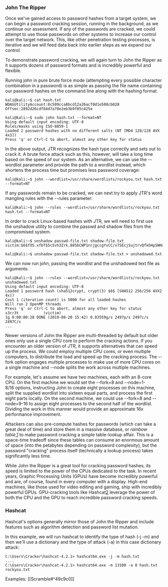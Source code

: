 ### John The Ripper

Once we've gained access to password hashes from a target system, we can begin a password cracking session, running in the background, as we continue our assessment. If any of the passwords are cracked, we could attempt to use those passwords on other systems to increase our control over the target network. This, like other penetration testing processes, is iterative and we will feed data back into earlier steps as we expand our control.

To demonstrate password cracking, we will again turn to John the Ripper as it supports dozens of password formats and is incredibly powerful and flexible.

Running john in pure brute force mode (attempting every possible character combination in a password) is as simple as passing the file name containing our password hashes on the command line along with the hashing format.

```
kali@kali:~$ cat hash.txt
WDAGUtilityAccount:0c509cca8bcd12a26acf0d1e508cb028
Offsec:2892d26cdf84d7a70e2eb3b9f05c425e

kali@kali:~$ sudo john hash.txt --format=NT
Using default input encoding: UTF-8
Rules/masks using ISO-8859-1
Loaded 2 password hashes with no different salts (NT [MD4 128/128 AVX 4x3])
Press 'q' or Ctrl-C to abort, almost any other key for status
```

In the above output, JTR recognizes the hash type correctly and sets out to crack it. A brute force attack such as this, however, will take a long time based on the speed of our system. As an alternative, we can use the --wordlist parameter and provide the path to a wordlist instead, which shortens the process time but promises less password coverage:

```
kali@kali:~$ john --wordlist=/usr/share/wordlists/rockyou.txt hash.txt --format=NT
```

If any passwords remain to be cracked, we can next try to apply JTR's word mangling rules with the --rules parameter:

```
kali@kali:~$ john --rules --wordlist=/usr/share/wordlists/rockyou.txt hash.txt --format=NT
```

In order to crack Linux-based hashes with JTR, we will need to first use the unshadow utility to combine the passwd and shadow files from the compromised system.

```
kali@kali:~$ unshadow passwd-file.txt shadow-file.txt
victim:$6$fOS.xfbT$5c5vh3Zrk.88SbCWP1nrjgccgYvCC/x7SEcjSujtrvQfkO4pSWHaGxZojNy.vAqMGrBBNOb0P3pW1ybxm2OIT/:1003:1003:,,,:/home/victim:/bin/bash

kali@kali:~$ unshadow passwd-file.txt shadow-file.txt > unshadowed.txt
```

We can now run john, passing the wordlist and the unshadowed text file as arguments:

```
kali@kali:~$ john --rules --wordlist=/usr/share/wordlists/rockyou.txt unshadowed.txt
Using default input encoding: UTF-8
Loaded 1 password hash (sha512crypt, crypt(3) $6$ [SHA512 256/256 AVX2 4x])
Cost 1 (iteration count) is 5000 for all loaded hashes
Will run 2 OpenMP threads
Press 'q' or Ctrl-C to abort, almost any other key for status
s3cr3t           (victim)
1g 0:00:00:28 DONE (2019-08-20 15:42) 0.03559g/s 2497p/s 2497c/s 2497C/s 
...
```

Newer versions of John the Ripper are multi-threaded by default but older ones only use a single CPU core to perform the cracking actions. If you encounter an older version of JTR, it supports alternatives that can speed up the process. We could employ multiple CPU cores, or even multiple computers, to distribute the load and speed up the cracking process. The --fork option engages multiple processes to make use of more CPU cores on a single machine and --node splits the work across multiple machines.

For example, let's assume we have two machines, each with an 8-core CPU. On the first machine we would set the --fork=8 and --node=1-8/16 options, instructing John to create eight processes on this machine, split the supplied wordlist into sixteen equal parts, and process the first eight parts locally. On the second machine, we could use --fork=8 and --node=9-16 to assign eight processes to the second half of the wordlist. Dividing the work in this manner would provide an approximate 16x performance improvement.

Attackers can also pre-compute hashes for passwords (which can take a great deal of time) and store them in a massive database, or _rainbow table_,[1](https://portal.offensive-security.com/courses/pen-200/books-and-videos/modal/modules/password-attacks/leveraging-password-hashes/password-cracking#fn1) to make password cracking a simple table-lookup affair. This is a space-time tradeoff since these tables can consume an enormous amount of space (into the petabytes depending on password complexity), but the password "cracking" process itself (technically a lookup process) takes significantly less time.

While John the Ripper is a great tool for cracking password hashes, its speed is limited to the power of the CPUs dedicated to the task. In recent years, Graphic Processing Units (GPUs) have become incredibly powerful and are, of course, found in every computer with a display. High-end machines, like those used for video editing and gaming, ship with incredibly powerful GPUs. GPU-cracking tools like Hashcat[2](https://portal.offensive-security.com/courses/pen-200/books-and-videos/modal/modules/password-attacks/leveraging-password-hashes/password-cracking#fn2) leverage the power of both the CPU and the GPU to reach incredible password cracking speeds.

### Hashcat

Hashcat's options generally mirror those of John the Ripper and include features such as algorithm detection and password list mutation.

In this example, we will run hashcat to identify the type of hash (-j -m) and then we'll use a dictionary and the type of attack (-a) in this case dictionary attack:

```
C:\Users\Cracker\hashcat-4.2.1> hashcat64.exe -j -m hash.txt
....
C:\Users\Cracker\hashcat-4.2.1> hashcat64.exe -m 13100 -a 0 hash.txt rockyou.txt
```
Examples:
[[Scramble#^49c9c0]]
